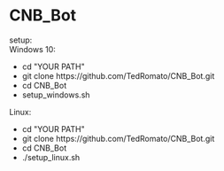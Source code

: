 # CNB_Bot
setup:<br>
Windows 10:<br>
<ul>
  <li>cd "YOUR PATH"<br></li>
  <li>git clone https://github.com/TedRomato/CNB_Bot.git<br></li>
  <li>cd CNB_Bot<br></li>
  <li>setup_windows.sh<br></li>
</ul>

Linux:<br>
<ul>
  <li>cd "YOUR PATH"<br></li>
  <li>git clone https://github.com/TedRomato/CNB_Bot.git<br></li>
  <li>cd CNB_Bot<br></li>
  <li>./setup_linux.sh<br></li>
</ul>
